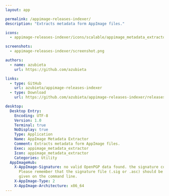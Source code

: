 ```yaml
---
layout: app

permalink: /appimage-releases-indexer/
description: "Extracts metadata form AppImage files."

icons:
  - appimage-releases-indexer/icons/scalable/appimage_metadata_extractor.svg

screenshots:
  - appimage-releases-indexer/screenshot.png

authors:
  - name: azubieta
    url: https://github.com/azubieta

links:
  - type: GitHub
    url: azubieta/appimage-releases-indexer
  - type: Download
    url: https://github.com/azubieta/appimage-releases-indexer/releases

desktop:
  Desktop Entry:
    Encoding: UTF-8
    Version: 1.0
    Terminal: true
    NoDisplay: true
    Type: Application
    Name: AppImage Metadata Extractor
    Comment: Extracts metadata form AppImage files.
    Exec: appimage_metadata_extractor
    Icon: appimage_metadata_extractor
    Categories: Utility
  AppImageHub:
    X-AppImage-Signature: no valid OpenPGP data found. the signature could not be verified.
      Please remember that the signature file (.sig or .asc) should be the first file
      given on the command line.
    X-AppImage-Type: 2
    X-AppImage-Architecture: x86_64
---
```

